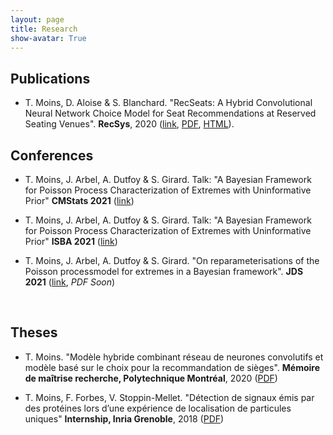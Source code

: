 ```yaml
---
layout: page
title: Research
show-avatar: True
---
```


## Publications

* T. Moins, D. Aloise & S. Blanchard. "RecSeats: A Hybrid Convolutional Neural Network Choice Model for Seat Recommendations at Reserved Seating Venues". **RecSys**, 2020 ([link](https://recsys.acm.org/recsys20/), [PDF](http://www.perceptionstudies.com/papers/Moins_2020.pdf), [HTML](https://dl.acm.org/doi/fullHtml/10.1145/3383313.3412263)). 


## Conferences

* T. Moins, J. Arbel, A. Dutfoy & S. Girard. Talk: "A Bayesian Framework for Poisson Process Characterization of Extremes with Uninformative Prior" **CMStats 2021** ([link](http://www.cmstatistics.org/conferences.php))

* T. Moins, J. Arbel, A. Dutfoy & S. Girard. Talk: "A Bayesian Framework for Poisson Process Characterization of Extremes with Uninformative Prior" **ISBA 2021** ([link](https://events.stat.uconn.edu/ISBA2021/)) 

* T. Moins, J. Arbel, A. Dutfoy & S. Girard. "On reparameterisations of the Poisson processmodel for extremes in a Bayesian framework". **JDS 2021** ([link](https://jds2021.sciencesconf.org/), *PDF Soon*)

<p>&nbsp;</p>


## Theses

* T. Moins. "Modèle hybride combinant réseau de neurones convolutifs et modèle basé sur le choix pour la recommandation de sièges". **Mémoire de maîtrise recherche, Polytechnique Montréal**, 2020 ([PDF](https://publications.polymtl.ca/5336/))

* T. Moins, F. Forbes, V. Stoppin-Mellet. "Détection de signaux émis par des protéines lors d’une expérience de localisation de particules uniques" **Internship, Inria Grenoble**, 2018 ([PDF](https://hal.archives-ouvertes.fr/hal-02970036/document)) 
